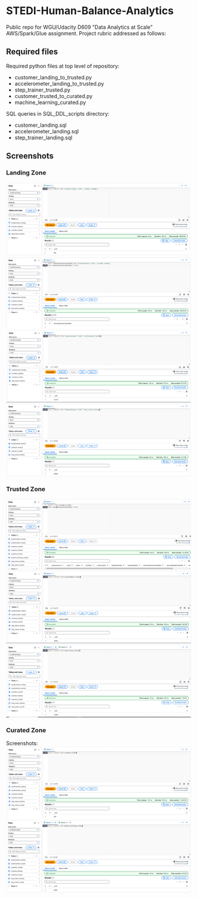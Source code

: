 # STEDI-Human-Balance-Analytics
Public repo for WGU/Udacity D609 "Data Analytics at Scale" AWS/Spark/Glue assignment. Project rubric addressed as follows:

## Required files

Required python files at top level of repository:
- customer_landing_to_trusted.py
- accelerometer_landing_to_trusted.py
- step_trainer_trusted.py
- customer_trusted_to_curated.py
- machine_learning_curated.py

SQL queries in SQL_DDL_scripts directory:
-  customer_landing.sql
-  accelerometer_landing.sql
-  step_trainer_landing.sql

## Screenshots
### Landing Zone

![Count of customer_landing: 956 rows](./screenshot_png_files/count_of_customer_landing.png)
![The customer_landing data contains multiple rows with a blank shareWithResearchAsOfDate.](./screenshot_png_files/null_results_for_shareWithResearchAsOfDate.png)
![Count of accelerometer_landing: 81273 rows](./screenshot_png_files/count_of_accelerometer_landing.png)
![Count of step_trainer_landing: 28680 rows](./screenshot_png_files/count_of_step_trainer_landing.png)

### Trusted Zone

![Count of customer_trusted: 0 rows where shareWithResearchAsOfDate is blank](./screenshot_png_files/count_of_customer_trusted_nulls.png)
![Count of accelerometer_trusted: 40981 rows](./screenshot_png_files/count_of_accelerometer_trusted.png)
![Count of step_trainer_trusted: 14460 rows](./screenshot_png_files/count_of_step_trainer_trusted.png)

### Curated Zone

Screenshots:
![Count of customer_curated: 482 rows](./screenshot_png_files/count_of_customer_curated.png)
![Count of machine_learning_curated: 43681 rows](./screenshot_png_files/count_of_machine_learning_curated.png)
